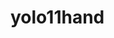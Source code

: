 <!--
 * @FilePath: /yolov11/README.md
 * @Author: yuguo
 * @Date: 2024-10-21 15:50:50
-->
# yolo11hand
